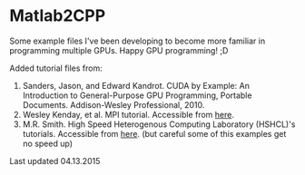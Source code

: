 # Matlab2CPP
Some example files I've been developing to become more familiar in programming multiple GPUs. 
Happy GPU programming! ;D

Added tutorial files from: 

1. Sanders, Jason, and Edward Kandrot. CUDA by Example: An Introduction to General-Purpose GPU Programming, Portable Documents. Addison-Wesley Professional, 2010.
2. Wesley Kenday, et al. MPI tutorial. Accessible from [here](https://github.com/wesleykendall/mpitutorial).
3. M.R. Smith. High Speed Heterogenous Computing Laboratory (HSHCL)'s tutorials. Accessible from [here](http://hshclncku.com/tutorials.html). (but careful some of this examples get no speed up)

Last updated 04.13.2015
